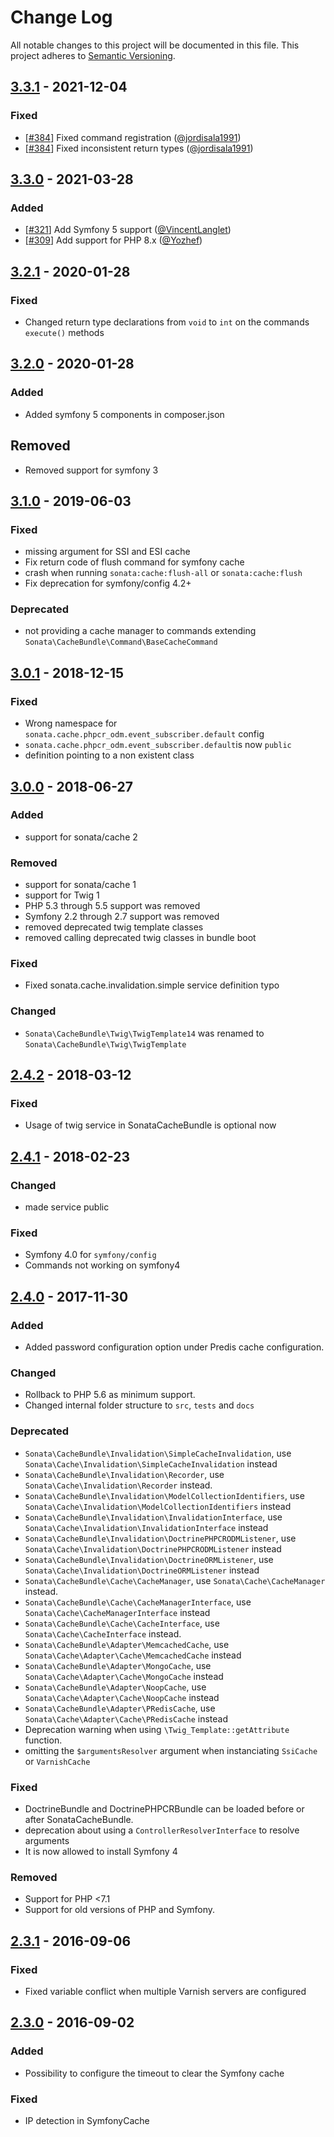 # Change Log
All notable changes to this project will be documented in this file.
This project adheres to [Semantic Versioning](http://semver.org/).

## [3.3.1](https://github.com/sonata-project/SonataCacheBundle/compare/3.3.0...3.3.1) - 2021-12-04
### Fixed
- [[#384](https://github.com/sonata-project/SonataCacheBundle/pull/384)] Fixed command registration ([@jordisala1991](https://github.com/jordisala1991))
- [[#384](https://github.com/sonata-project/SonataCacheBundle/pull/384)] Fixed inconsistent return types ([@jordisala1991](https://github.com/jordisala1991))

## [3.3.0](https://github.com/sonata-project/SonataCacheBundle/compare/3.2.1...3.3.0) - 2021-03-28
### Added
- [[#321](https://github.com/sonata-project/SonataCacheBundle/pull/321)] Add Symfony 5 support ([@VincentLanglet](https://github.com/VincentLanglet))
- [[#309](https://github.com/sonata-project/SonataCacheBundle/pull/309)] Add support for PHP 8.x ([@Yozhef](https://github.com/Yozhef))

## [3.2.1](https://github.com/sonata-project/SonataCacheBundle/compare/3.2.0...3.2.1) - 2020-01-28
### Fixed
- Changed return type declarations from `void` to `int` on the commands
  `execute()` methods

## [3.2.0](https://github.com/sonata-project/SonataCacheBundle/compare/3.1.0...3.2.0) - 2020-01-28
### Added
- Added symfony 5 components in composer.json

## Removed
- Removed support for symfony 3

## [3.1.0](https://github.com/sonata-project/SonataCacheBundle/compare/3.0.1...3.1.0) - 2019-06-03

### Fixed
- missing argument for SSI and ESI cache
- Fix return code of flush command for symfony cache
- crash when running `sonata:cache:flush-all` or `sonata:cache:flush`
- Fix deprecation for symfony/config 4.2+

### Deprecated
- not providing a cache manager to commands extending
  `Sonata\CacheBundle\Command\BaseCacheCommand`

## [3.0.1](https://github.com/sonata-project/SonataCacheBundle/compare/3.0.0...3.0.1) - 2018-12-15

### Fixed
- Wrong namespace for `sonata.cache.phpcr_odm.event_subscriber.default` config
- `sonata.cache.phpcr_odm.event_subscriber.default`is now `public`
- definition pointing to a non existent class

## [3.0.0](https://github.com/sonata-project/SonataCacheBundle/compare/2.4.2...3.0.0) - 2018-06-27

### Added

- support for sonata/cache 2

### Removed

- support for sonata/cache 1
- support for Twig 1
- PHP 5.3 through 5.5 support was removed
- Symfony 2.2 through 2.7 support was removed
- removed deprecated twig template classes
- removed calling deprecated twig classes in bundle boot

### Fixed

- Fixed sonata.cache.invalidation.simple service definition typo

### Changed

- `Sonata\CacheBundle\Twig\TwigTemplate14` was renamed to `Sonata\CacheBundle\Twig\TwigTemplate`

## [2.4.2](https://github.com/sonata-project/SonataCacheBundle/compare/2.4.1...2.4.2) - 2018-03-12
### Fixed
- Usage of twig service in SonataCacheBundle is optional now

## [2.4.1](https://github.com/sonata-project/SonataCacheBundle/compare/2.4.0...2.4.1) - 2018-02-23
### Changed
- made service public

### Fixed
- Symfony 4.0 for `symfony/config`
- Commands not working on symfony4

## [2.4.0](https://github.com/sonata-project/SonataCacheBundle/compare/2.3.1...2.4.0) - 2017-11-30
### Added
- Added password configuration option under Predis cache configuration.

### Changed
- Rollback to PHP 5.6 as minimum support.
- Changed internal folder structure to `src`, `tests` and `docs`

### Deprecated
- `Sonata\CacheBundle\Invalidation\SimpleCacheInvalidation`, use `Sonata\Cache\Invalidation\SimpleCacheInvalidation` instead
- `Sonata\CacheBundle\Invalidation\Recorder`, use `Sonata\Cache\Invalidation\Recorder` instead.
- `Sonata\CacheBundle\Invalidation\ModelCollectionIdentifiers`, use `Sonata\Cache\Invalidation\ModelCollectionIdentifiers` instead
- `Sonata\CacheBundle\Invalidation\InvalidationInterface`, use `Sonata\Cache\Invalidation\InvalidationInterface` instead
- `Sonata\CacheBundle\Invalidation\DoctrinePHPCRODMListener`, use `Sonata\Cache\Invalidation\DoctrinePHPCRODMListener` instead
- `Sonata\CacheBundle\Invalidation\DoctrineORMListener`, use `Sonata\Cache\Invalidation\DoctrineORMListener` instead
- `Sonata\CacheBundle\Cache\CacheManager`, use `Sonata\Cache\CacheManager` instead.
- `Sonata\CacheBundle\Cache\CacheManagerInterface`, use `Sonata\Cache\CacheManagerInterface` instead
- `Sonata\CacheBundle\Cache\CacheInterface`, use `Sonata\Cache\CacheInterface` instead.
- `Sonata\CacheBundle\Adapter\MemcachedCache`, use `Sonata\Cache\Adapter\Cache\MemcachedCache` instead
- `Sonata\CacheBundle\Adapter\MongoCache`, use `Sonata\Cache\Adapter\Cache\MongoCache` instead
- `Sonata\CacheBundle\Adapter\NoopCache`, use `Sonata\Cache\Adapter\Cache\NoopCache` instead
- `Sonata\CacheBundle\Adapter\PRedisCache`, use `Sonata\Cache\Adapter\Cache\PRedisCache` instead
- Deprecation warning when using `\Twig_Template::getAttribute` function.
- omitting the `$argumentsResolver` argument when instanciating `SsiCache` or `VarnishCache`

### Fixed
- DoctrineBundle and DoctrinePHPCRBundle can be loaded before or after SonataCacheBundle.
- deprecation about using a `ControllerResolverInterface` to resolve arguments
- It is now allowed to install Symfony 4

### Removed
- Support for PHP <7.1
- Support for old versions of PHP and Symfony.

## [2.3.1](https://github.com/sonata-project/SonataCacheBundle/compare/2.3.0...2.3.1) - 2016-09-06
### Fixed
- Fixed variable conflict when multiple Varnish servers are configured

## [2.3.0](https://github.com/sonata-project/SonataCacheBundle/compare/2.2.5...2.3.0) - 2016-09-02
### Added
- Possibility to configure the timeout to clear the Symfony cache

### Fixed
- IP detection in SymfonyCache
